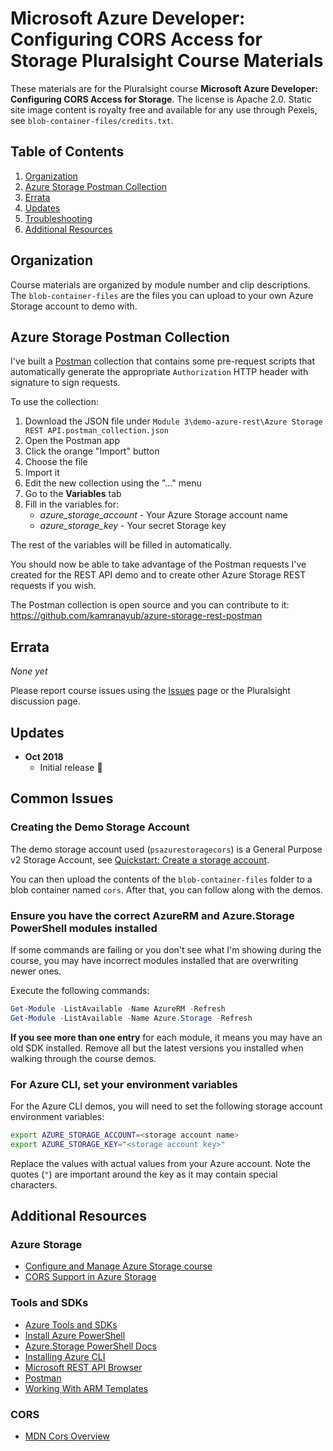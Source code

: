 # Microsoft Azure Developer: Configuring CORS Access for Storage Pluralsight Course Materials

These materials are for the Pluralsight course **Microsoft Azure Developer: Configuring CORS Access for Storage**. The license is Apache 2.0. Static site image content is royalty free and available for any use through Pexels, see `blob-container-files/credits.txt`.

## Table of Contents

1. [Organization](#organization)
1. [Azure Storage Postman Collection](#postman)
1. [Errata](#errata)
1. [Updates](#updates)
1. [Troubleshooting](#troubleshooting)
1. [Additional Resources](#additional-resources)

## Organization

Course materials are organized by module number and clip descriptions. The `blob-container-files` are the files you can upload to your own Azure Storage account to demo with.

## Azure Storage Postman Collection

I've built a [Postman][getpostman] collection that contains some pre-request scripts that automatically generate the appropriate `Authorization` HTTP header with signature to sign requests.

To use the collection:

1. Download the JSON file under `Module 3\demo-azure-rest\Azure Storage REST API.postman_collection.json`
1. Open the Postman app
1. Click the orange "Import" button
1. Choose the file
1. Import it
1. Edit the new collection using the "..." menu
1. Go to the **Variables** tab
1. Fill in the variables for:
   - *azure_storage_account* - Your Azure Storage account name
   - *azure_storage_key* - Your secret Storage key

The rest of the variables will be filled in automatically.

You should now be able to take advantage of the Postman requests I've created for the REST API demo and to create other Azure Storage REST requests if you wish.

The Postman collection is open source and you can contribute to it: https://github.com/kamranayub/azure-storage-rest-postman

## Errata

*None yet*

Please report course issues using the [Issues](https://github.com/kamranayub/pluralsight-azure-cors-storage/issues) page or the Pluralsight discussion page.

## Updates

- **Oct 2018**
  - Initial release 🎉

## Common Issues

### Creating the Demo Storage Account

The demo storage account used (`psazurestoragecors`) is a General Purpose v2 Storage Account, see [Quickstart: Create a storage account](https://docs.microsoft.com/en-us/azure/storage/common/storage-quickstart-create-account?tabs=portal).

You can then upload the contents of the `blob-container-files` folder to a blob container named `cors`. After that, you can follow along with the demos.

### Ensure you have the correct AzureRM and Azure.Storage PowerShell modules installed

If some commands are failing or you don't see what I'm showing during the course, you may have incorrect modules installed that are overwriting newer ones.

Execute the following commands:

```powershell
Get-Module -ListAvailable -Name AzureRM -Refresh
Get-Module -ListAvailable -Name Azure.Storage -Refresh
```

**If you see more than one entry** for each module, it means you may have an old SDK installed. Remove all but the latest versions you installed when walking through the course demos.

### For Azure CLI, set your environment variables

For the Azure CLI demos, you will need to set the following storage account environment variables:

```sh
export AZURE_STORAGE_ACCOUNT=<storage account name>
export AZURE_STORAGE_KEY="<storage account key>"
```

Replace the values with actual values from your Azure account. Note the quotes (`"`) are important around the key as it may contain special characters.

## Additional Resources

### Azure Storage

- [Configure and Manage Azure Storage course][psazurestorage]
- [CORS Support in Azure Storage][azurecors]

[azurecors]: https://bit.ly/AzureStorageCORS
[psazurestorage]: https://app.pluralsight.com/library/courses/microsoft-azure-creating-configuring-storage-accounts/table-of-contents

### Tools and SDKs

- [Azure Tools and SDKs][azuretools]
- [Install Azure PowerShell][psinstall]
- [Azure.Storage PowerShell Docs][psstoragedocs]
- [Installing Azure CLI][cliinstall]
- [Microsoft REST API Browser][restbrowser]
- [Postman][getpostman]
- [Working With ARM Templates][armtemplates]

[azuretools]: https://azure.microsoft.com/en-us/tools/
[psinstall]: https://docs.microsoft.com/en-us/powershell/azure/install-azurerm-ps
[cliinstall]: https://docs.microsoft.com/en-us/cli/azure/install-azure-cli-windows?view=azure-cli-latest
[armtemplates]: https://bit.ly/azurermtemplates
[restbrowser]: https://bit.ly/azureapidocs
[getpostman]: https://getpostman.com/apps
[psstoragedocs]: https://docs.microsoft.com/en-us/powershell/module/azure.storage

### CORS

- [MDN Cors Overview][mdncors]

[mdncors]: https://bit.ly/mdncors